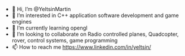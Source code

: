 - 👋 Hi, I’m @YeltsinMartin
- 👀 I’m interested in C++ application software development and game engines
- 🌱 I’m currently learning opengl
- 💞️ I’m looking to collaborate on Radio controlled planes, Quadcopter, rover, control systems, game programming
- 📫 How to reach me https://www.linkedin.com/in/yeltsin/

<!---
YeltsinMartin/YeltsinMartin is a ✨ special ✨ repository because its `README.md` (this file) appears on your GitHub profile.
You can click the Preview link to take a look at your changes.
--->
